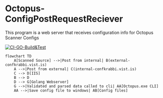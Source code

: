 # Octopus-ConfigPostRequestReciever
This program is a web server that receives configuration info for Octopus Scanner Configs

[![CI-GO-Build&Test](https://github.com/sensaehf/Octopus-ConfigPostRequestReciever/actions/workflows/CI-GO.yml/badge.svg?branch=main)](https://github.com/sensaehf/Octopus-ConfigPostRequestReciever/actions/workflows/CI-GO.yml)

```mermaid
flowchart TD
    A[Scanned Source] -->|Post from internal| B(external-confkrabbi.vist.is)
    A -->|Post from external| C(internal-confkrabbi.vist.is)
    C --> D[IIS]
    B --> D
    D --> G[Golang Webserver]
    G -->|Validated and parsed data called to cli| AA[Octopus.exe CLI] 
    AA -->|Save config file to windows| AB[Config files] 
```
